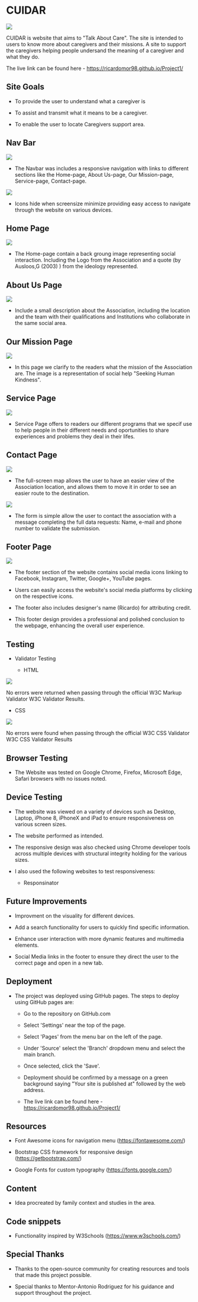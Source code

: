 # CUIDAR

   <img src="assets/images/Cuidar.readme.file.png">

CUIDAR is website that aims to "Talk About Care". The site is intended to users to know more about caregivers and their missions. 
A site to support the caregivers helping people undersand the meaning of a caregiver and what they do.

The live link can be found here - https://ricardomor98.github.io/Project1/

## Site Goals

- To provide the user to understand what a caregiver is

- To assist and transmit what it means to be a caregiver.

- To enable the user to locate Caregivers support area.

## Nav Bar

<img src="assets/images/navbar-fullscreen.png">

- The Navbar was includes a responsive navigation with links to different sections like the Home-page,  About Us-page, Our Mission-page, Service-page, Contact-page. 

<img src="assets/images/navbar-smallscreen.png">

- Icons hide when screensize minimize providing easy access to navigate through the website on various devices.

## Home Page

<img src="assets/images/home-page.png">

- The Home-page contain a back groung image representing social interaction. Including the Logo from the Association and a quote (by Ausloos,G (2003) ) from the ideology represented.

## About Us Page

<img src="assets/images/about-page.png">

- Include a small description about the Association, including the location and the team with their qualifications and Institutions who collaborate in the same social area.

## Our Mission Page

<img src="assets/images/our-missionpage.png">

- In this page we clarify to the readers what the mission of the Association are. The image is a representation of social help "Seeking Human Kindness".

## Service Page

<img src="assets/images/service-page.png">

- Service Page offers to readers our different programs that we specif use to help people in their different needs and oportunities to share experiences and problems they deal in their lifes.

## Contact Page

<img src="assets/images/map-img.png">

- The full-screen map allows the user to have an easier view of the Association location, and allows them to move it in order to see an easier route to the destination.

<img src="assets/images/contact-form.png">

- The form is simple allow the user to contact the association with a message completing the full data requests: Name, e-mail and phone number to validate the submission.

## Footer Page

<img src="assets/images/footer-page.png">

- The footer section of the website contains social media icons linking to Facebook, Instagram, Twitter, Google+, YouTube pages.

- Users can easily access the website's social media platforms by clicking on the respective icons.

- The footer also includes designer's name (Ricardo) for attributing credit.

- This footer design provides a professional and polished conclusion to the webpage, enhancing the overall user experience.

## Testing

- Validator Testing 

   - HTML

<img src="assets/images/html-validator.png">

No errors were returned when passing through the official W3C Markup Validator W3C Validator Results.

   - CSS

<img src="assets/images/css-validator.png">

No errors were found when passing through the official W3C CSS Validator
W3C CSS Validator Results

## Browser Testing

- The Website was tested on Google Chrome, Firefox, Microsoft Edge, Safari browsers with no issues noted.

## Device Testing

- The website was viewed on a variety of devices such as Desktop, Laptop, iPhone 8, iPhoneX and iPad to ensure responsiveness on various screen sizes. 

- The website performed as intended. 

- The responsive design was also checked using Chrome developer tools across multiple devices with structural integrity holding for the various sizes.

- I also used the following websites to test responsiveness:
     
     - Responsinator


## Future Improvements

- Improvment on the visuality for different devices.

- Add a search functionality for users to quickly find specific information.

- Enhance user interaction with more dynamic features and multimedia elements.

- Social Media links in the footer to ensure they direct the user to the correct page and open in a new tab.

## Deployment

- The project was deployed using GitHub pages. The steps to deploy using GitHub pages are:

   - Go to the repository on GitHub.com

   - Select 'Settings' near the top of the page.
   
   - Select 'Pages' from the menu bar on the left of the page.
   
   - Under 'Source' select the 'Branch' dropdown menu and select the main branch.
   
   - Once selected, click the 'Save'.
   
   - Deployment should be confirmed by a message on a green background saying "Your site is published at" followed by the web address.
   
   - The live link can be found here - https://ricardomor98.github.io/Project1/

## Resources

- Font Awesome icons for navigation menu (https://fontawesome.com/)

- Bootstrap CSS framework for responsive design (https://getbootstrap.com/)

- Google Fonts for custom typography (https://fonts.google.com/)

## Content

- Idea procreated by family context and studies in the area.

## Code snippets

- Functionality inspired by W3Schools (https://www.w3schools.com/)

## Special Thanks

- Thanks to the open-source community for creating resources and tools that made this project possible.

- Special thanks to Mentor-Antonio Rodriguez  for his guidance and support throughout the project.